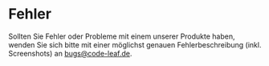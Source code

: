 # Fehler

Sollten Sie Fehler oder Probleme mit einem unserer Produkte haben,
wenden Sie sich bitte mit einer möglichst genauen Fehlerbeschreibung
(inkl. Screenshots) an [bugs@code-leaf.de](mailto:bugs@code-leaf.de).